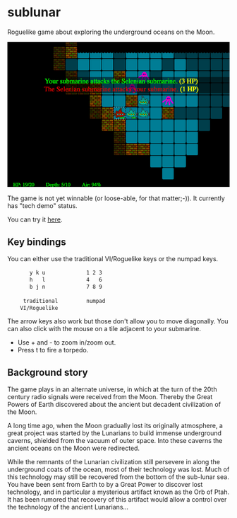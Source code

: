 # sublunar
Roguelike game about exploring the underground oceans on the Moon.

![Screenshot](screenshot.png)

The game is not yet winnable (or loose-able, for that matter;-)).
It currently has "tech demo" status.

You can try it [here](https://stephanh42.github.io/sublunar/).

## Key bindings

You can either use the traditional VI/Roguelike keys or the numpad keys.

```
       y k u             1 2 3
       h   l             4   6
       b j n             7 8 9

     traditional         numpad
    VI/Roguelike
```

The arrow keys also work but those don't allow you to move diagonally.
You can also click with the mouse on a tile adjacent to your submarine.

* Use + and - to zoom in/zoom out.
* Press t to fire a torpedo.

## Background story

The game plays in an alternate universe, in which at the turn of the 20th
century radio signals were received from the Moon. Thereby the Great Powers of
Earth discovered about the ancient but decadent civilization of the Moon.

A long time ago, when the Moon gradually lost its originally atmosphere, a
great project was started by the Lunarians to build immense underground caverns,
shielded from the vacuum of outer space. Into these caverns the ancient oceans on
the Moon were redirected. 

While the remnants of the Lunarian civilization still persevere in along
the underground coats of the ocean, most of their technology was lost. 
Much of this technology may still be recovered from the bottom of the
sub-lunar sea. You have been sent from Earth to by a Great Power to 
discover lost technology, and in particular a mysterious artifact known
as the Orb of Ptah. It has been rumored that recovery of this artifact would
allow a control over the technology of the ancient Lunarians...

